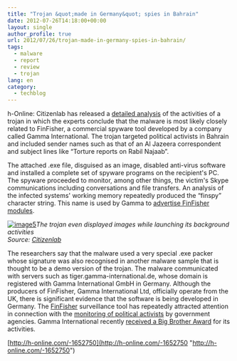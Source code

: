 ```yaml
---
title: "Trojan &quot;made in Germany&quot; spies in Bahrain"
date: 2012-07-26T14:18:00+00:00
layout: single
author_profile: true
url: 2012/07/26/trojan-made-in-germany-spies-in-bahrain/
tags:
  - malware
  - report
  - review
  - trojan
lang: en
category: 
  - techblog
---
```

h-Online: Citizenlab has released a [detailed analysis](https://citizenlab.org/2012/07/from-bahrain-with-love-finfishers-spy-kit-exposed/3/) of the activities of a trojan in which the experts conclude that the malware is most likely closely related to FinFisher, a commercial spyware tool developed by a company called Gamma International. The trojan targeted political activists in Bahrain and included sender names such as that of an Al Jazeera correspondent and subject lines like “Torture reports on Rabil Najaab”. 

The attached .exe file, disguised as an image, disabled anti-virus software and installed a complete set of spyware programs on the recipient's PC. The spyware proceeded to monitor, among other things, the victim's Skype communications including conversations and file transfers. An analysis of the infected systems' working memory repeatedly produced the “finspy” character string. This name is used by Gamma to [advertise FinFisher modules](http://www.youtube.com/watch?v=qc8i7C659FU). 

[![image5](http://lh3.ggpht.com/-CvWqSW7EX9Q/UBFKslXb0GI/AAAAAAAAGm0/c3Mg_DS8pdU/image5_thumb.png?imgmax=800 "image5")](http://lh5.ggpht.com/-nsRcnC5NWEI/UBFKprTFYtI/AAAAAAAAGms/53Z5h5hJ6cc/s1600-h/image5%25255B2%25255D.png)_The trojan even displayed images while launching its background activities  
Source:_ [_Citizenlab_](https://citizenlab.org/2012/07/from-bahrain-with-love-finfishers-spy-kit-exposed/3/)

The researchers say that the malware used a very special .exe packer whose signature was also recognised in another malware sample that is thought to be a demo version of the trojan. The malware communicated with servers such as tiger.gamma-international.de, whose domain is registered with Gamma International GmbH in Germany. Although the producers of FinFisher, Gamma International Ltd, officially operate from the UK, there is significant evidence that the software is being developed in Germany. The [FinFisher](http://www.finfisher.com/FinFisher/de/portfolio.php) surveillance tool has repeatedly attracted attention in connection with the [monitoring of political activists](http://www.h-online.com/news/item/Syrian-internet-censors-log-files-released-1355276.html) by government agencies. Gamma International recently [received a Big Brother Award](https://www.bigbrotherawards.de/2012-en/.tec/) for its activities. 

[http://h-online.com/-1652750](http://h-online.com/-1652750 "http://h-online.com/-1652750")